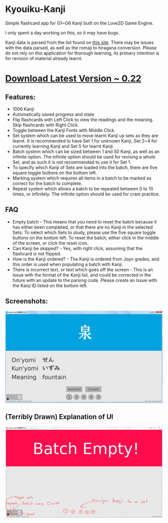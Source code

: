 # Kyouiku-Kanji

Simple flashcard app for G1~G6 Kanji built on the Love2D Game Engine.

I only spent a day working on this, so it may have bugs.

Kanji data is parsed from the list found on [this site](https://agreatdream.com/japanese-ministry-of-education-list-of-kanji-by-school-year-okm/). There may be issues with the data parsed, as well as the romaji to hiragana conversion. Please do not rely on this application for thorough learning, its primary intention is for revision of material already learnt.

# [Download Latest Version ~ 0.22](https://github.com/tsuneko/Kyouiku-Kanji/files/3936179/kanji_0.22.zip)

## Features:
- 1006 Kanji
- Automatically saved progress and state
- Flip flashcards with Left Click to view the readings and the meaning. Skip flashcards with Right Click.
- Toggle between the Kanji Fonts with Middle Click.
- Set system which can be used to move learnt Kanji up sets as they are learnt. It is recommended to have Set 1 for unknown Kanji, Set 2~4 for currently learning Kanji and Set 5 for learnt Kanji.
- Batch system which can be sized between 1 and 50 Kanji, as well as an infinite option. The infinite option should be used for revising a whole Set, and as such it is not recommended to use it for Set 1.
- To specify which Kanji of Sets are loaded into the batch, there are five square toggle buttons on the bottom left.
- Marking system which requires all items in a batch to be marked as correct for the batch to complete.
- Repeat system which allows a batch to be repeated between 0 to 10 times, or infinitely. The infinite option should be used for cram practice.

## FAQ
- Empty batch - This means that you need to reset the batch because it has either been completed, or that there are no Kanji in the selected Sets. To select which Sets to study, please use the five square toggle buttons on the bottom left. To reset the batch, either click in the middle of the screen, or click the reset icon.
- Can Kanji be skipped? - Yes, with right click, assuming that the flashcard is not flipped.
- How is the Kanji ordered? - The Kanji is ordered from Joyo grades, and this order is used when populating a batch with Kanji.
- There is incorrect text, or text which goes off the screen - This is an issue with the format of the Kanji list, and could be corrected in the future with an update to the parsing code. Please create an Issue with the Kanji ID listed on the bottom left.

## Screenshots:

![Flipped Flashcard](ss.png)

## (Terribly Drawn) Explanation of UI

![Help Image](HELP.PNG)
